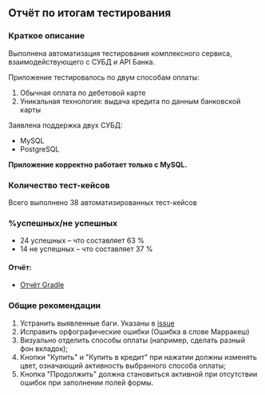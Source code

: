 ## Отчёт по итогам тестирования

### Краткое описание

Выполнена автоматизация тестирования комплексного сервиса, взаимодействующего с СУБД и API Банка.

Приложение тестировалось по двум способам оплаты:
1. Обычная оплата по дебетовой карте
2. Уникальная технология: выдача кредита по данным банковской карты

Заявлена поддержка двух СУБД:
* MySQL
* PostgreSQL

**Приложение корректно работает только с MySQL.**

### Количество тест-кейсов
Всего выполнено 38 автоматизированных тест-кейсов

### %успешных/не успешных
* 24 успешных – что составляет 63 %
* 14 не успешных – что составляет 37 %

#### Отчёт:
* [Отчёт Gradle](https://github.com/Alex98700000/QA-diplom/blob/main/documents/Gradle.JPG)


### Общие рекомендации
1. Устранить выявленные баги. Указаны в [issue](https://github.com/)
2. Исправить орфографические ошибки (Ошибка в слове Марракеш)
3. Визуально отделить способы оплаты (например, сделать разный фон вкладок);
4. Кнопки "Купить" и "Купить в кредит" при нажатии должны изменять цвет, означающий активность выбранного способа оплаты;
5. Кнопка "Продолжить" должна становиться активной при отсутствии ошибок при заполнении полей формы.
